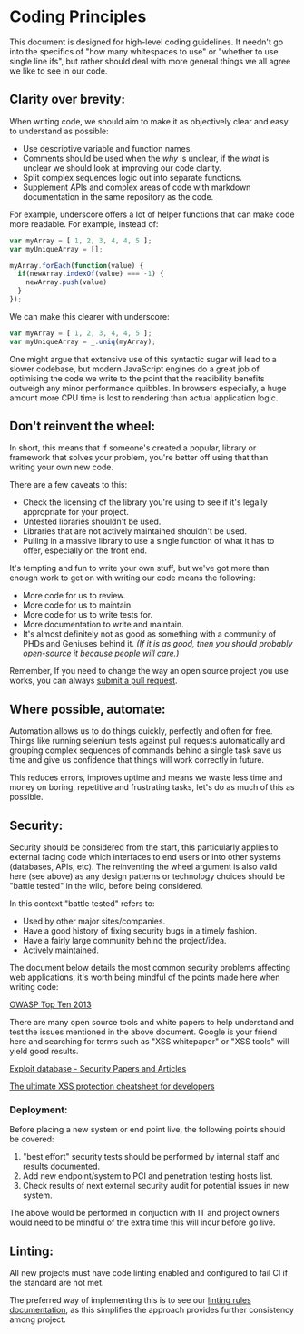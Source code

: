 # Coding Principles
This document is designed for high-level coding guidelines. It needn't go into the specifics of "how many whitespaces to use" or "whether to use single line ifs", but rather should deal with more general things we all agree we like to see in our code.

## Clarity over brevity:
When writing code, we should aim to make it as objectively clear and easy to understand as possible:

* Use descriptive variable and function names.
* Comments should be used when the *why* is unclear, if the *what* is unclear we should look at improving our code clarity.
* Split complex sequences logic out into separate functions.
* Supplement APIs and complex areas of code with markdown documentation in the same repository as the code.

For example, underscore offers a lot of helper functions that can make code more readable. For example, instead of:

```javascript
var myArray = [ 1, 2, 3, 4, 4, 5 ];
var myUniqueArray = [];

myArray.forEach(function(value) {
  if(newArray.indexOf(value) === -1) {
    newArray.push(value)
  }
});
```

We can make this clearer with underscore:

```javascript
var myArray = [ 1, 2, 3, 4, 4, 5 ];
var myUniqueArray = _.uniq(myArray);
```

One might argue that extensive use of this syntactic sugar will lead to a slower codebase, but modern JavaScript engines do a great job of optimising the code we write to the point that the readibility benefits outweigh any minor performance quibbles. In browsers especially, a huge amount more CPU time is lost to rendering than actual application logic.

## Don't reinvent the wheel:
In short, this means that if someone's created a popular, library or framework that solves your problem, you're better off using that than writing your own new code.

There are a few caveats to this:

 * Check the licensing of the library you're using to see if it's legally appropriate for your project.
 * Untested libraries shouldn't be used.
 * Libraries that are not actively maintained shouldn't be used.
 * Pulling in a massive library to use a single function of what it has to offer, especially on the front end.
 
It's tempting and fun to write your own stuff, but we've got more than enough work to get on with writing our code means the following:

 * More code for us to review.
 * More code for us to maintain.
 * More code for us to write tests for.
 * More documentation to write and maintain.
 * It's almost definitely not as good as something with a community of PHDs and Geniuses behind it. *(If it is as good, then you should probably open-source it because people will care.)*
 
Remember, If you need to change the way an open source project you use works, you can always [submit a pull request](https://github.com/hallelujah/valid_email/pull/27).

## Where possible, automate:
Automation allows us to do things quickly, perfectly and often for free. Things like running selenium tests against pull requests automatically and grouping complex sequences of commands behind a single task save us time and give us confidence that things will work correctly in future.

This reduces errors, improves uptime and means we waste less time and money on boring, repetitive and frustrating tasks, let's do as much of this as possible.

## Security:
Security should be considered from the start, this particularly applies to external facing code which interfaces to end users or into other systems (databases, APIs, etc).
The reinventing the wheel argument is also valid here (see above) as any design patterns or technology choices should be "battle tested" in the wild, before being considered.

In this context "battle tested" refers to:

 * Used by other major sites/companies.
 * Have a good history of fixing security bugs in a timely fashion.
 * Have a fairly large community behind the project/idea.
 * Actively maintained.

The document below details the most common security problems affecting web applications, it's worth being mindful of the points made here when writing code:

[OWASP Top Ten 2013](https://www.owasp.org/images/f/f8/OWASP_Top_10_-_2013.pdf)

There are many open source tools and white papers to help understand and test the issues mentioned in the above document. Google is your friend here and searching for terms such as "XSS whitepaper" or "XSS tools" will yield good results.

[Exploit database - Security Papers and Articles](http://www.exploit-db.com/papers/)

[The ultimate XSS protection cheatsheet for developers](http://www.exploit-db.com/wp-content/themes/exploit/docs/33931.pdf)

### Deployment:

Before placing a new system or end point live, the following points should be covered:

 1. "best effort" security tests should be performed by internal staff and results documented.
 1. Add new endpoint/system to PCI and penetration testing hosts list.
 1. Check results of next external security audit for potential issues in new system.

The above would be performed in conjuction with IT and project owners would need to be mindful of the extra time this will incur before go live.

## Linting:

All new projects must have code linting enabled and configured to fail CI if the standard are not met.

The preferred way of implementing this is to see our [linting rules documentation](javascript-linting-rules.md#adding-to-your-project), as this simplifies the approach provides further consistency among project.
